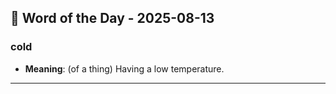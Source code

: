 ## 📅 Word of the Day - 2025-08-13

### **cold**
- **Meaning**: (of a thing) Having a low temperature.

---
